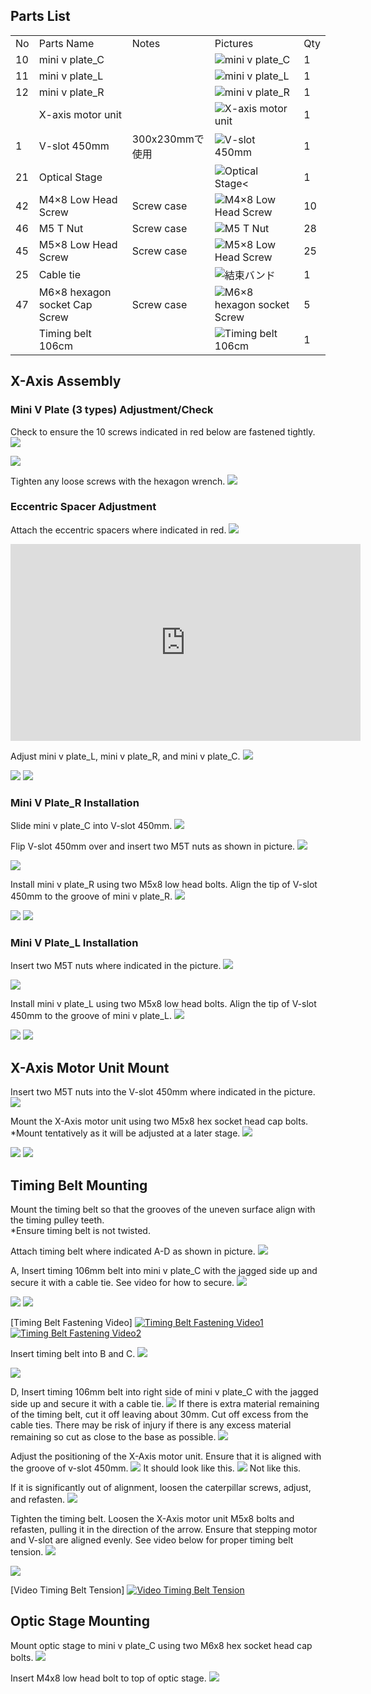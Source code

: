 ## Parts List
<table class="packing-list">
<tbody>
<tr>
<td>No</td>
<td>Parts Name</td>
<td>Notes</td>
<td class="packing-img">Pictures</td>
<td>Qty</td>
</tr>
<tr>
<td>10</td>
<td>mini v plate_C</td>
<td></td>
<td><img src="./images/03/p2-1.jpg" alt="mini v plate_C"></td>
<td>1</td>
</tr>
<tr>
<td>11</td>
<td>mini v plate_L</td>
<td></td>
<td><img src="./images/03/p2-2.jpg" alt="mini v plate_L"></td>
<td>1</td>
</tr>
<tr>
<td>12</td>
<td>mini v plate_R</td>
<td></td>
<td><img src="./images/03/p2-3.jpg" alt="mini v plate_R"></td>
<td>1</td>
</tr>
<tr>
<td></td>
<td>X-axis motor unit</td>
<td></td>
<td><img src="./images/03/p2-4.jpg" alt="X-axis motor unit"></td>
<td>1</td>
</tr>
<tr>
<td>1</td>
<td>V-slot 450mm</td>
<td>300x230mmで使用</td>
<td><img src="./images/03/p2-5.jpg" alt="V-slot 450mm"></td>
<td>1</td>
</tr>
<tr>
<td>21</td>
<td>Optical Stage</td>
<td></td>
<td><img src="./images/03/p2-6.jpg" alt="Optical Stage<"></td>
<td>1</td>
</tr>
<tr>
<td>42</td>
<td>M4×8 Low Head Screw</td>
<td>Screw case</td>
<td><img src="./images/03/p2-7.jpg" alt="M4×8 Low Head Screw"></td>
<td>10</td>
</tr>
<tr>
<td>46</td>
<td>M5 T Nut</td>
<td>Screw case</td>
<td><img src="./images/03/p2-8.jpg" alt="M5 T Nut"></td>
<td>28</td>
</tr>
<tr>
<td>45</td>
<td>M5×8 Low Head Screw</td>
<td>Screw case</td>
<td><img src="./images/03/p2-9.jpg" alt="M5×8 Low Head Screw"></td>
<td>25</td>
</tr>
<tr>
<td>25</td>
<td>Cable tie</td>
<td></td>
<td><img src="./images/03/p2-10.jpg" alt="結束バンド"></td>
<td>1</td>
</tr>
<tr>
<td>47</td>
<td>M6×8 hexagon socket Cap Screw</td>
<td>Screw case</td>
<td><img src="./images/03/p2-11.jpg" alt="M6×8 hexagon socket Screw"></td>
<td>5</td>
</tr>
<tr>
<td></td>
<td>Timing belt 106cm</td>
<td></td>
<td><img src="./images/03/p2-12.jpg" alt="Timing belt 106cm"></td>
<td>1</td>
</tr>
</tbody>
</table>

## X-Axis Assembly
### Mini V Plate (3 types) Adjustment/Check
Check to ensure the 10 screws indicated in red below are fastened tightly.
<img src="./images/03/mini-300mm_03_01.jpg">

<img src="./images/03/mini-300mm_03_02.jpg">

Tighten any loose screws with the hexagon wrench.
<img src="./images/03/mini-300mm_03_03.jpg">

### Eccentric Spacer Adjustment
Attach the eccentric spacers where indicated in red.
<img src="./images/03/mini-300mm_03_04.jpg">

<div class="iframe-content">
<iframe width="560" height="315" src="https://www.youtube.com/embed/B9VzXz4hIBU" frameborder="0" allow="accelerometer; autoplay; encrypted-media; gyroscope; picture-in-picture" allowfullscreen></iframe>
</div>

Adjust mini v plate_L, mini v plate_R, and mini v plate_C.
<img src="./images/03/mini-300mm_03_05.jpg">

<img src="./images/03/mini-300mm_03_06.jpg">

<img src="./images/03/mini-300mm_03_07.jpg">

### Mini V Plate_R Installation
Slide mini v plate_C into V-slot 450mm.
<img src="./images/03/mini-300mm_03_08.jpg">

Flip V-slot 450mm over and insert two M5T nuts as shown in picture.
<img src="./images/03/mini-300mm_03_10.jpg">

<img src="./images/03/mini-300mm_03_11.jpg">

Install mini v plate_R using two M5x8 low head bolts. Align the tip of V-slot 450mm to the groove of mini v plate_R.
<img src="./images/03/mini-300mm_03_12.jpg">

<img src="./images/03/mini-300mm_03_13.jpg">

<img src="./images/03/mini-300mm_03_14.jpg">

### Mini V Plate_L Installation
Insert two M5T nuts where indicated in the picture.
<img src="./images/03/mini-300mm_03_15.jpg">

<img src="./images/03/mini-300mm_03_16.jpg">

Install mini v plate_L using two M5x8 low head bolts. Align the tip of V-slot 450mm to the groove of mini v plate_L.
<img src="./images/03/mini-300mm_03_17.jpg">

<img src="./images/03/mini-300mm_03_18.jpg">

<img src="./images/03/mini-300mm_03_19.jpg">

## X-Axis Motor Unit Mount
Insert two M5T nuts into the V-slot 450mm where indicated in the picture.
<img src="./images/03/mini-300mm_03_20.jpg">

Mount the X-Axis motor unit using two M5x8 hex socket head cap bolts.  
*Mount tentatively as it will be adjusted at a later stage.
<img src="./images/03/mini-300mm_03_21.jpg">

<img src="./images/03/mini-300mm_03_22.jpg">

<img src="./images/03/mini-300mm_03_23.jpg">

## Timing Belt Mounting
Mount the timing belt so that the grooves of the uneven surface align with the timing pulley teeth.  
*Ensure timing belt is not twisted.  

Attach timing belt where indicated A-D as shown in picture.
<img src="./images/03/mini-300mm_03_24.jpg">

A, Insert timing 106mm belt into mini v plate_C with the jagged side up and secure it with a cable tie. See video for how to secure.
<img src="./images/03/mini-300mm_03_25.jpg">

<img src="./images/03/mini-300mm_03_26.jpg">

<img src="./images/03/mini-300mm_03_27.jpg">

[Timing Belt Fastening Video]
[![Timing Belt Fastening Video1](http://img.youtube.com/vi/EJ0unA_HlrA/0.jpg)](http://www.youtube.com/watch?v=EJ0unA_HlrA)
[![Timing Belt Fastening Video2](http://img.youtube.com/vi/Gq2b4nlQAnA/0.jpg)](http://www.youtube.com/watch?v=Gq2b4nlQAnA)

Insert timing belt into B and C.
<img src="./images/03/mini-300mm_03_28.jpg">

<img src="./images/03/mini-300mm_03_29.jpg">

D, Insert timing 106mm belt into right side of mini v plate_C with the jagged side up and secure it with a cable tie.
<img src="./images/03/mini-300mm_03_30.jpg">
If there is extra material remaining of the timing belt, cut it off leaving about 30mm. Cut off excess from the cable ties. There may be risk of injury if there is any excess material remaining so cut as close to the base as possible.
<img src="./images/03/mini-300mm_03_31.jpg">

Adjust the positioning of the X-Axis motor unit. Ensure that it is aligned with the groove of v-slot 450mm.
<img src="./images/03/mini-300mm_03_32.jpg">
 It should look like this.
<img src="./images/03/mini-300mm_03_33.jpg">
Not like this.


If it is significantly out of alignment, loosen the caterpillar screws, adjust, and refasten.
<img src="./images/03/mini-300mm_03_34.jpg">

Tighten the timing belt. Loosen the X-Axis motor unit M5x8 bolts and refasten, pulling it in the direction of the arrow. Ensure that stepping motor and V-slot are aligned evenly. See video below for proper timing belt tension.
<img src="./images/03/mini-300mm_03_35.jpg">

<img src="./images/03/mini-300mm_03_36.jpg">

[Video Timing Belt Tension]
[![Video Timing Belt Tension](http://img.youtube.com/vi/B0T3zE79iKU/0.jpg)](http://www.youtube.com/watch?v=B0T3zE79iKU)

## Optic Stage Mounting
Mount optic stage to mini v plate_C using two M6x8 hex socket head cap bolts.
<img src="./images/03/mini-300mm_03_37.jpg">

Insert M4x8 low head bolt to top of optic stage.
<img src="./images/03/mini-300mm_03_38.jpg">
